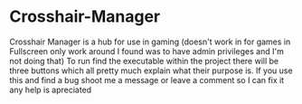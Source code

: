 # Crosshair-Manager
Crosshair Manager is a hub for use in gaming (doesn't work in for games in Fullscreen only work around I found was to have admin privileges and I'm not doing that)
To run find the executable within the project there will be three buttons which all pretty much explain what their purpose is. 
If you use this and find a bug shoot me a message or leave a comment so I can fix it any help is apreciated
